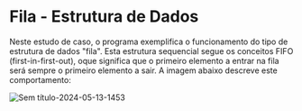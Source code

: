# **Fila - Estrutura de Dados**

Neste estudo de caso, o programa exemplifica o funcionamento do tipo de estrutura de dados "fila". Esta estrutura sequencial segue os conceitos FIFO (first-in-first-out), oque significa que o primeiro elemento a entrar na fila será sempre o primeiro elemento a sair. A imagem abaixo descreve este comportamento:

![Sem título-2024-05-13-1453](https://github.com/FlavioCastr00/Estudos-De-Casos/assets/154934234/24ddcf2b-c08e-486f-9bce-779061af896b)
